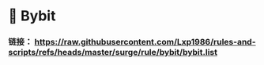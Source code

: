 # 🚥 Bybit
### 链接：    https://raw.githubusercontent.com/Lxp1986/rules-and-scripts/refs/heads/master/surge/rule/bybit/bybit.list
